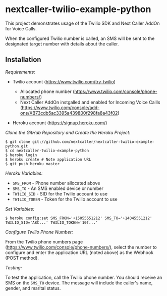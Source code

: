 nextcaller-twilio-example-python
================================

This project demonstrates usage of the Twilio SDK and Next Caller AddOn for Voice Calls.

When the configured Twilio number is called, an SMS will be sent to the designated target number with details about the caller.

Installation
------------

*Requirements:*

* Twilio account (https://www.twilio.com/try-twilio)
  - Allocated phone number (https://www.twilio.com/console/phone-numbers/)
  - Next Caller AddOn instgalled and enabled for Incoming Voice Callls (https://www.twilio.com/console/add-ons/XB73cdb5ac3395a439800f298fa8a43f02)

* Heroku account (https://signup.heroku.com/)

*Clone the GitHub Repository and Create the Heroku Project:*

    $ git clone git://github.com/nextcaller/nextcaller-twilio-example-python.git
    $ cd nextcaller-twilio-example-python
    $ heroku login
    $ heroku create # Note application URL
    $ git push heroku master


*Heroku Variables:*

* `SMS_FROM` - Phone number allocated above
* `SMS_TO` - An SMS enabled device or number
* `TWILIO_SID` - SID for the Twilio account to use
* `TWILIO_TOKEN` - Token for the Twilio account to use

*Set Variables:*

    $ heroku config:set SMS_FROM='+15055551212' SMS_TO='+14045551212' TWILIO_SID='ABC...' TWILIO_TOKEN='10f...'


*Configure Twilio Phone Number:*

From the Twilio phone numbers page (https://www.twilio.com/console/phone-numbers/), select the number to configure and enter the application URL (noted above) as the Webhook (POST method).

*Testing:*

To test the application, call the Twilio phone number. You should receive an SMS on the `SMS_TO` device. The message will include the caller's name, gender, and marital status.
